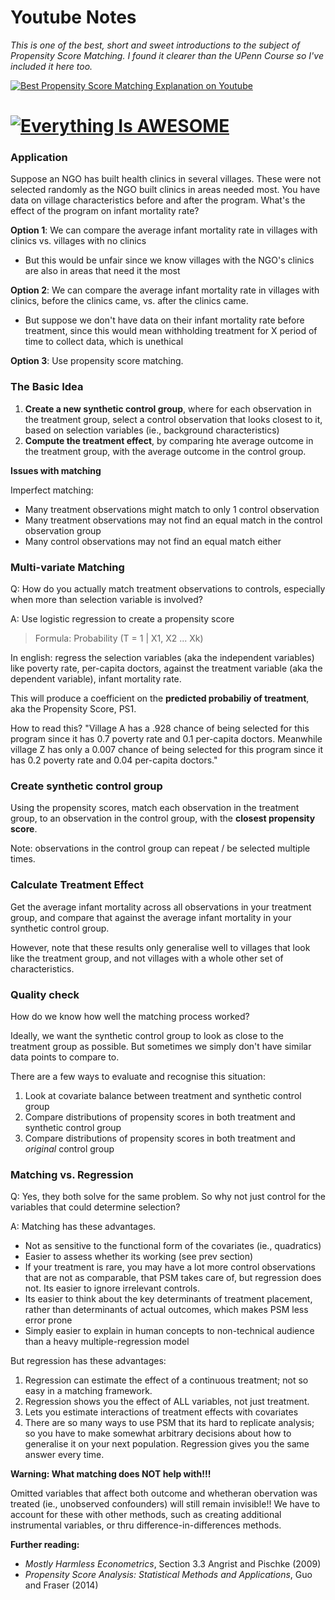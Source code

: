 # Youtube Notes

*This is one of the best, short and sweet introductions to the subject of Propensity Score Matching. I found it clearer than the UPenn Course so I've included it here too.*

[![Best Propensity Score Matching Explanation on Youtube](https://img.youtube.com/vi/ACVyPp1Fy6Y&t/0.jpg)](https://www.youtube.com/watch?v=ACVyPp1Fy6Y)

# [![Everything Is AWESOME](https://img.youtube.com/vi/StTqXEQ2l-Y/0.jpg)](https://www.youtube.com/watch?v=StTqXEQ2l-Y "Everything Is AWESOME")

### Application

Suppose an NGO has built health clinics in several villages. These were not selected randomly as the NGO built clinics in areas needed most. You have data on village characteristics before and after the program. What's the effect of the program on infant mortality rate? 

**Option 1**: We can compare the average infant mortality rate in villages with clinics vs. villages with no clinics

 * But this would be unfair since we know villages with the NGO's clinics are also in areas that need it the most  

**Option 2**: We can compare the average infant mortality rate in villages with clinics, before the clinics came, vs. after the clinics came. 

* But suppose we don't have data on their infant mortality rate before treatment, since this would mean withholding treatment for X period of time to collect data, which is unethical 

**Option 3**: Use propensity score matching. 

### The Basic Idea

1. **Create a new synthetic control group**, where for each observation in the treatment group, select a control observation that looks closest to it, based on selection variables (ie., background characteristics)
2. **Compute the treatment effect**, by comparing hte average outcome in the treatment group, with the average outcome in the control group. 

**Issues with matching**

Imperfect matching: 

* Many treatment observations might match to only 1 control observation 
* Many treatment observations may not find an equal match in the control observation group 
* Many control observations may not find an equal match either 

### Multi-variate Matching 

Q: How do you actually match treatment observations to controls, especially when more than selection variable is involved? 

A: Use logistic regression to create a propensity score

> Formula: Probability (T = 1 | X1, X2 ... Xk) 

In english: regress the selection variables (aka the independent variables) like poverty rate, per-capita doctors, against the treatment variable (aka the dependent variable), infant mortality rate. 

This will produce a coefficient on the **predicted probabiliy of treatment**, aka the Propensity Score, PS1. 

How to read this? "Village A has a .928 chance of being selected for this program since it has 0.7 poverty rate and 0.1 per-capita doctors. Meanwhile village Z has only a 0.007 chance of being selected for this program since it has 0.2 poverty rate and 0.04 per-capita doctors." 

### Create synthetic control group

Using the propensity scores, match each observation in the treatment group, to an observation in the control group, with the **closest propensity score**. 

Note: observations in the control group can repeat / be selected multiple times. 

### Calculate Treatment Effect

Get the average infant mortality across all observations in your treatment group, and compare that against the average infant mortality in your synthetic control group. 

However, note that these results only generalise well to villages that look like the treatment group, and not villages with a whole other set of characteristics. 

### Quality check

How do we know how well the matching process worked? 

Ideally, we want the synthetic control group to look as close to the treatment group as possible. But sometimes we simply don't have similar data points to compare to. 

There are a few ways to evaluate and recognise this situation: 

1. Look at covariate balance between treatment and synthetic control group 
2. Compare distributions of propensity scores in both treatment and synthetic control group 
3. Compare distributions of propensity scores in both treatment and *original* control group 

### Matching vs. Regression

Q: Yes, they both solve for the same problem. So why not just control for the variables that could determine selection? 

A: Matching has these advantages. 

* Not as sensitive to the functional form of the covariates (ie., quadratics)
* Easier to assess whether its working (see prev section)
* If your treatment is rare, you may have a lot more control observations that are not as comparable, that PSM takes care of, but regression does not. Its easier to ignore irrelevant controls. 
* Its easier to think about the key determinants of treatment placement, rather than determinants of actual outcomes, which makes PSM less error prone 
* Simply easier to explain in human concepts to non-technical audience than a heavy multiple-regression model 

But regression has these advantages:

1. Regression can estimate the effect of a continuous treatment; not so easy in a matching framework.  
2. Regression shows you the effect of ALL variables, not just treatment. 
3. Lets you estimate interactions of treatment effects with covariates
4. There are so many ways to use PSM that its hard to replicate analysis; so you have to make somewhat arbitrary decisions about how to generalise it on your next population. Regression gives you the same answer every time. 

**Warning: What matching does NOT help with!!!**

Omitted variables that affect both outcome and whetheran obervation was treated (ie., unobserved confounders) will still remain invisible!! We have to account for these with other methods, such as creating additional instrumental variables, or thru difference-in-differences methods. 

**Further reading:**

* *Mostly Harmless Econometrics*, Section 3.3 Angrist and Pischke (2009)
* *Propensity Score Analysis: Statistical Methods and Applications*, Guo and Fraser (2014) 
